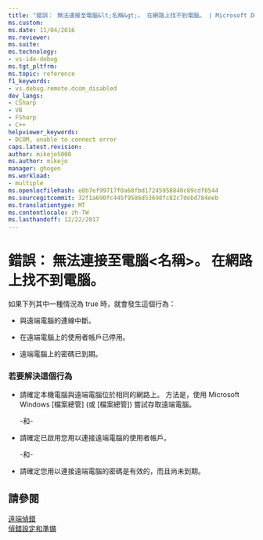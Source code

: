```yaml
---
title: "錯誤： 無法連接至電腦&lt;名稱&gt;。 在網路上找不到電腦。 | Microsoft Docs"
ms.custom: 
ms.date: 11/04/2016
ms.reviewer: 
ms.suite: 
ms.technology:
- vs-ide-debug
ms.tgt_pltfrm: 
ms.topic: reference
f1_keywords:
- vs.debug.remote.dcom_disabled
dev_langs:
- CSharp
- VB
- FSharp
- C++
helpviewer_keywords:
- DCOM, unable to connect error
caps.latest.revision: 
author: mikejo5000
ms.author: mikejo
manager: ghogen
ms.workload:
- multiple
ms.openlocfilehash: e8b7ef99717f0a68fbd17245958840c89cdf8544
ms.sourcegitcommit: 32f1a690fc445f9586d53698fc82c7debd784eeb
ms.translationtype: MT
ms.contentlocale: zh-TW
ms.lasthandoff: 12/22/2017
---
```

# <a name="error-unable-to-connect-to-the-machine-ltnamegt-the-machine-cannot-be-found-on-the-network"></a>錯誤： 無法連接至電腦&lt;名稱&gt;。 在網路上找不到電腦。
如果下列其中一種情況為 true 時，就會發生這個行為：  
  
-   與遠端電腦的連線中斷。  
  
-   在遠端電腦上的使用者帳戶已停用。  
  
-   遠端電腦上的密碼已到期。  
  
### <a name="to-resolve-this-behavior"></a>若要解決這個行為  
  
-   請確定本機電腦與遠端電腦位於相同的網路上。 方法是，使用 Microsoft Windows [檔案總管] (或 [檔案總管]) 嘗試存取遠端電腦。  
  
     -和-  
  
-   請確定已啟用您用以連接遠端電腦的使用者帳戶。  
  
     -和-  
  
-   請確定您用以連接遠端電腦的密碼是有效的，而且尚未到期。  
  
## <a name="see-also"></a>請參閱  
 [遠端偵錯](../debugger/remote-debugging.md)   
 [偵錯設定和準備](../debugger/debugger-settings-and-preparation.md)